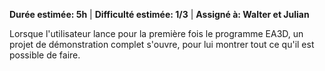 **Durée estimée: 5h** | **Difficulté estimée: 1/3** | **Assigné à: Walter et Julian**

Lorsque l'utilisateur lance pour la première fois le programme EA3D, un projet de démonstration complet s'ouvre, pour lui montrer tout ce qu'il est possible de faire.
